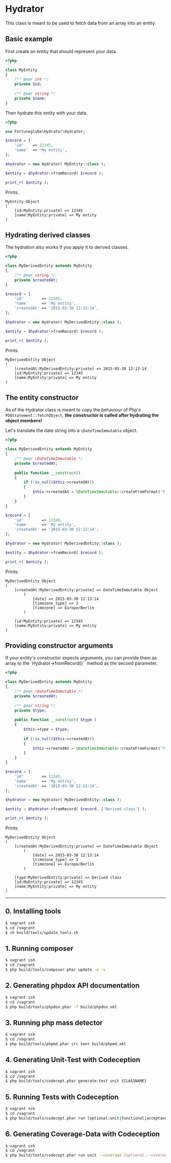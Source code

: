 # Hydrator

This class is meant to be used to fetch data from an array into an entity.

## Basic example

First create an entity that should represent your data.

```php
<?php

class MyEntity 
{
    /** @var int */
    private $id;
    
    /** @var string */
    private $name;
}
```

Then hydrate this entity with your data.

```php
<?php

use Fortuneglobe\Hydrator\Hydrator;

$record = [
    'id'    => 12345,
    'name'  => 'My entity',
];

$hydrator = new Hydrator( MyEntity::class );

$entity = $hydrator->fromRecord( $record );

print_r( $entity );
```

Prints:

```
MyEntity Object
(
    [id:MyEntity:private] => 12345
    [name:MyEntity:private] => My entity
)
```

## Hydrating derived classes

The hydration also works if you apply it to derived classes.

```php
<?php

class MyDerivedEntity extends MyEntity
{
    /** @var string */
    private $createdAt;
}

$record = [
    'id'        => 12345,
    'name'      => 'My entity',
    'createdAt' => '2015-03-30 12:13:14',
];

$hydrator = new Hydrator( MyDerivedEntity::class );

$entity = $hydrator->fromRecord( $record );

print_r( $entity );
```

Prints:

```
MyDerivedEntity Object
(
    [createdAt:MyDerivedEntity:private] => 2015-03-30 12:13:14
    [id:MyEntity:private] => 12345
    [name:MyEntity:private] => My entity
)
```

## The entity constructor

As of the Hydrator class is meant to copy the behaviour of Php's `PDOStatement::fetchObject`, __the constructor is called after hydrating the object members!__

Let's translate the date string into a `\DateTimeImmutable` object.

```php
<?php

class MyDerivedEntity extends MyEntity
{
    /** @var \DateTimeImmutable */
    private $createdAt;
    
    public function __construct()
    {
        if (!is_null($this->createdAt))
        {
            $this->createdAt = \DateTimeImmutable::createFromFormat('Y-m-d H:i:s', $this->createdAt);
        }
    }
}

$record = [
    'id'        => 12345,
    'name'      => 'My entity',
    'createdAt' => '2015-03-30 12:13:14',
];

$hydrator = new Hydrator( MyDerivedEntity::class );

$entity = $hydrator->fromRecord( $record );

print_r( $entity );
```

Prints:

```
MyDerivedEntity Object
(
    [createdAt:MyDerivedEntity:private] => DateTimeImmutable Object
        (
            [date] => 2015-03-30 12:13:14
            [timezone_type] => 3
            [timezone] => Europe/Berlin
        )

    [id:MyEntity:private] => 12345
    [name:MyEntity:private] => My entity
)
```

## Providing constructor arguments

If your entity's constructor expects arguments, you can provide them as array to the `Hydrator->fromRecord()`` method as the second parameter.

```php
<?php

class MyDerivedEntity extends MyEntity
{
    /** @var \DateTimeImmutable */
    private $createdAt;
    
    /** @var string */
    private $type;
    
    public function __construct( $type )
    {
        $this->type = $type;
        
        if (!is_null($this->createdAt))
        {
            $this->createdAt = \DateTimeImmutable::createFromFormat('Y-m-d H:i:s', $this->createdAt);
        }
    }
}

$record = [
    'id'        => 12345,
    'name'      => 'My entity',
    'createdAt' => '2015-03-30 12:13:14',
];

$hydrator = new Hydrator( MyDerivedEntity::class );

$entity = $hydrator->fromRecord( $record, ['Derived class'] );

print_r( $entity );
```

Prints:

```
MyDerivedEntity Object
(
    [createdAt:MyDerivedEntity:private] => DateTimeImmutable Object
        (
            [date] => 2015-03-30 12:13:14
            [timezone_type] => 3
            [timezone] => Europe/Berlin
        )

    [type:MyDerivedEntity:private] => Derived class
    [id:MyEntity:private] => 12345
    [name:MyEntity:private] => My entity
)
```

---

## 0. Installing tools

```bash
$ vagrant ssh
$ cd /vagrant
$ sh build/tools/update_tools.sh
```
## 1. Running composer

```bash
$ vagrant ssh
$ cd /vagrant
$ php build/tools/composer.phar update -o -v
```

## 2. Generating phpdox API documentation

```bash
$ vagrant ssh
$ cd /vagrant
$ php build/tools/phpdox.phar -f build/phpdox.xml
```

## 3. Running php mass detector

```bash
$ vagrant ssh
$ cd /vagrant
$ php build/tools/phpmd.phar src text build/phpmd.xml
```

## 4. Generating Unit-Test with Codeception

```bash
$ vagrant ssh
$ cd /vagrant
$ php build/tools/codecept.phar generate:test unit {CLASSNAME}
```

## 5. Running Tests with Codeception

```bash
$ vagrant ssh
$ cd /vagrant
$ php build/tools/codecept.phar run [optional:unit|functional|acceptance] [optional:CLASSNAME]
```

## 6. Generating Coverage-Data with Codeception

```bash
$ vagrant ssh
$ cd /vagrant
$ php build/tools/codecept.phar run unit --coverage [optional:--coverage-xml] [optional:--coverage-html] [optional:--xml=junit.xml]
```
